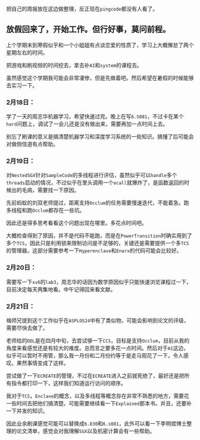 把自己的周报放在这边做整理，反正现在`pingcode`都没有人看了。

## 放假回来了，开始工作。但行好事，莫问前程。
上个学期末到寒假似乎和一个小姐姐有点谈恋爱的性质了，学习上大概懈怠了两个星期左右的时间。

把游戏和刷视频的时间挖去，拿去补`AI`和`system`的课程去。

虽然感觉这个学期我可能会非常凄惨，但是先做着吧。然后希望在暑假的时候能够去实习一下。

### 2月18日：
学了一天的周志华机器学习，希望快速过完。晚上在写`6.S081`，不过卡在某个`hard`问题上，调试了一会儿还是没有做出来，需要再加一点时间上去。

别忘了刷课的意义是搞清楚机器学习和深度学习系统的一些知识。搞懂了后可能会对做侧信道有点帮助。
### 2月19日：
对`NestedSGX`针对`SampleCode`的多线程进行评估，虽然似乎可以`handle`多个`threads`启动的情况，不过似乎在里头调用一个`ecall`就爆炸了，是函数返回的时候出的毛病，需要找一下原因。

先前蚂蚁的刘双老师提过，距离支持`Occlum`的任务需要慢速迭代，不能着急。跑多线程和跑`Occlum`都存在一些坑。

因此还是得多思考看看这个问题出现在哪里。多花点时间吧。

大概检查得到了原因，并不是代码不能跑，而是在`PowerTransition`时确实用到了多个`TCS`，因此只是利用锁来限制访问是不足够的，关键还是需要提供一个多`TCS`的管理器。这部分需要参考一下`Hyperenclave`和`Enarx`的代码可能会比较好。

### 2月20日：
需要写一下`xv6`的`lab3`，周志华的话因为数学原因似乎只能快速浏览课程过一下，目前决定每天两集地看。中午记得回来看文献。

### 2月21日：
梅师兄提到这个工作似乎在`ASPLOS24`中有了类似物，可能会影响到论文的评级，需要尽快去做了。

老师给的`DDL`是在四月中旬，去尝试够一下`CCS`，目标是支持`Occlum`，目前从我的角度来看感觉还是有较大的难度。总而言之要多花一点时间。然后对于`AI`这边，似乎可以暂时不用管，那么我一月份和二月份约等于是走马观花了一下，令人感叹。果然事情变成了这样。

尝试做了一下`ECREATE`的管理，不过在`ECREATE`进入之前就死绝了，最好还是把所有指令都打印一下，这样我们知道运行访问的顺序。

我对于`TCS`，`Enclave`的概念，以及多线程等概念存在非常不熟悉的地方，需要花一些时间去把他们搞清楚。可能需要继续看一下`Explained`那本书。并且，还要补一下并发的知识。

因此业余刷课感觉可能可以替换成`6.830`和`6.s081`，此外可以看一下李明煜博士整理的论文清单，感觉会对我理解`SGX`以及机密计算会有一些帮助。